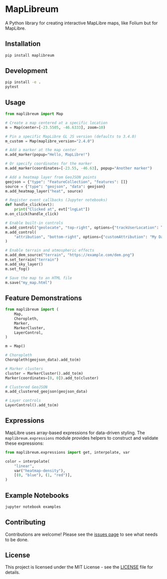 # MapLibreum

A Python library for creating interactive MapLibre maps, like Folium but for MapLibre.

## Installation

```bash
pip install maplibreum
```

## Development

```bash
pip install -e .
pytest
```

## Usage

```python
from maplibreum import Map

# Create a map centered at a specific location
m = Map(center=[-23.5505, -46.6333], zoom=10)

# Pin a specific MapLibre GL JS version (defaults to 3.4.0)
m_custom = Map(maplibre_version="2.4.0")

# Add a marker at the map center
m.add_marker(popup="Hello, MapLibre!")

# Or specify coordinates for the marker
m.add_marker(coordinates=[-23.55, -46.63], popup="Another marker")

# Add a heatmap layer from GeoJSON points
geojson = {"type": "FeatureCollection", "features": []}
source = {"type": "geojson", "data": geojson}
m.add_heatmap_layer("heat", source)

# Register event callbacks (Jupyter notebooks)
def handle_click(evt):
    print("Clicked at", evt["lngLat"])
m.on_click(handle_click)

# Enable built-in controls
m.add_control("geolocate", "top-right", options={"trackUserLocation": True})
m.add_control(
    "attribution", "bottom-right", options={"customAttribution": "My Data"}
)

# Enable terrain and atmospheric effects
m.add_dem_source("terrain", "https://example.com/dem.png")
m.set_terrain("terrain")
m.add_sky_layer()
m.set_fog()

# Save the map to an HTML file
m.save("my_map.html")
```

## Feature Demonstrations

```python
from maplibreum import (
    Map,
    Choropleth,
    Marker,
    MarkerCluster,
    LayerControl,
)

m = Map()

# Choropleth
Choropleth(geojson_data).add_to(m)

# Marker clusters
cluster = MarkerCluster().add_to(m)
Marker(coordinates=[0, 0]).add_to(cluster)

# Clustered GeoJSON
m.add_clustered_geojson(geojson_data)

# Layer controls
LayerControl().add_to(m)
```

## Expressions

MapLibre uses array-based expressions for data-driven styling. The
``maplibreum.expressions`` module provides helpers to construct and
validate these expressions:

```python
from maplibreum.expressions import get, interpolate, var

color = interpolate(
    "linear",
    var("heatmap-density"),
    [(0, "blue"), (1, "red")],
)
```

## Example Notebooks

```bash
jupyter notebook examples
```

## Contributing

Contributions are welcome! Please see the [issues page](https://github.com/kauevestena/maplibreum_prototype/issues) to see what needs to be done.

## License

This project is licensed under the MIT License - see the [LICENSE](LICENSE) file for details.
